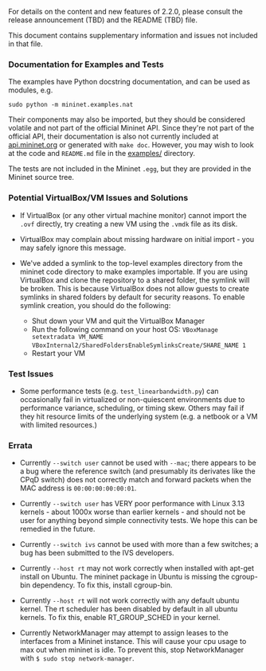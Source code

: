 For details on the content and new features of 2.2.0, please consult the
release announcement (TBD)
and the README (TBD) file. 

This document contains supplementary information and issues not included in that file.

### Documentation for Examples and Tests

The examples have Python docstring documentation, and can be used as modules, e.g.

    sudo python -m mininet.examples.nat

Their components may also be imported, but they should be considered volatile and not part of the official Mininet API. Since they're not part of the official API, their documentation is also not currently included at [api.mininet.org](api.mininet.org) or generated with `make doc`. However, you may wish to look at the code and `README.md` file in the [examples/](https://github.com/mininet/mininet/tree/2.1.0rc2/examples) directory.

The tests are not included in the Mininet `.egg`, but they are provided in the Mininet source tree.

### Potential VirtualBox/VM Issues and Solutions

* If VirtualBox (or any other virtual machine monitor) cannot import the `.ovf` directly, try creating a new VM using the `.vmdk` file as its disk.

* VirtualBox may complain about missing hardware on initial import - you may safely ignore this message.

* We've added a symlink to the top-level examples directory from the mininet code directory to make examples importable. If you are using VirtualBox and clone the repository to a shared folder, the symlink will be broken. This is because VirtualBox does not allow guests to create symlinks in shared folders by default for security reasons. To enable symlink creation, you should do the following:
    - Shut down your VM and quit the VirtualBox Manager
    - Run the following command on your host OS: 
        `VBoxManage setextradata VM_NAME`
        `VBoxInternal2/SharedFoldersEnableSymlinksCreate/SHARE_NAME 1`
    - Restart your VM

### Test Issues

* Some performance tests (e.g. `test_linearbandwidth.py`) can occasionally fail in virtualized or non-quiescent environments due to performance variance, scheduling, or timing skew. Others may fail if they hit resource limits of the underlying system (e.g. a netbook or a VM with limited resources.)

### Errata

* Currently `--switch user` cannot be used with `--mac`; there appears to be a bug where the reference switch (and presumably its derivates like the CPqD switch) does not correctly match and forward packets when the MAC address is `00:00:00:00:00:01`.

* Currently `--switch user` has VERY poor performance with Linux 3.13 kernels - about 1000x worse than earlier kernels - and should not be user for anything beyond simple connectivity tests. We hope this can be remedied in the future.

* Currently `--switch ivs` cannot be used with more than a few switches; a bug has been submitted to the IVS developers.

* Currently `--host rt` may not work correctly when installed with apt-get install on Ubuntu. The mininet package in Ubuntu is missing the cgroup-bin dependency. To fix this, install cgroup-bin.

* Currently `--host rt` will not work correctly with any default ubuntu kernel. The rt scheduler has been disabled by default in all ubuntu kernels. To fix this, enable RT_GROUP_SCHED in your kernel.

* Currently NetworkManager may attempt to assign leases to the interfaces from a Mininet instance. This will cause your cpu usage to max out when mininet is idle. To prevent this, stop NetworkManager with `$ sudo stop network-manager`.